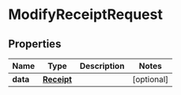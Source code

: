 # ModifyReceiptRequest

## Properties

Name | Type | Description | Notes
------------ | ------------- | ------------- | -------------
**data** | [**Receipt**](Receipt.md) |  | [optional] 


